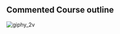 ## Commented Course outline
![giphy_2v](https://user-images.githubusercontent.com/89584431/216049774-0ca3d020-5c49-47a4-b6ce-44383631d775.gif)
